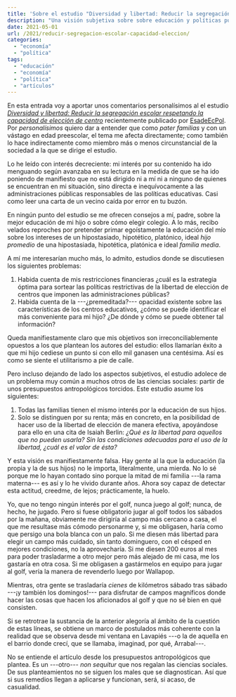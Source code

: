 ```yaml
---
title: 'Sobre el estudio "Diversidad y libertad: Reducir la segregación escolar respetando la capacidad de elección de centro"'
description: "Una visión subjetiva sobre sobre educación y políticas públicas al respecto"
date: 2021-05-01
url: /2021/reducir-segregacion-escolar-capacidad-eleccion/
categories:
  - "economía"
  - "política"
tags:
  - "educación"
  - "economía"
  - "política"
  - "artículos"
---
```


En esta entrada voy a aportar unos comentarios personalísimos al el estudio [_Diversidad y libertad: Reducir la segregación escolar respetando la capacidad de elección de centro_](https://itemsweb.esade.edu/research/EsadeEcPol_Insight29_SavetheChildren_DiversidadLibertad_final.pdf) recientemente publicado por [EsadeEcPol](https://dobetter.esade.edu/es/autor/esadeecpol). Por _personalísimos_ quiero dar a entender que como _pater familias_ y con un vástago en edad preescolar, el tema me afecta directamente; como también lo hace indirectamente como miembro más o menos circunstancial de la sociedad a la que se dirige el estudio.

Lo he leído con interés decreciente: mi interés por su contenido ha ido menguando según avanzaba en su lectura en la medida de que se ha ido poniendo de manifiesto que no está dirigido ni a mí ni a ninguno de quienes se encuentran en mi situación, sino directa e inequívocamente a las administraciones públicas responsables de las políticas educativas. Casi como leer una carta de un vecino caída por error en tu buzón.

En ningún punto del estudio se me ofrecen consejos a mí, padre, sobre la mejor educación de mi hijo o sobre cómo elegir colegio. A lo más, recibo velados reproches por pretender primar egoístamente la educación del mío sobre los intereses de un hipostasiado, hipotético, platónico, ideal _hijo promedio_ de una hipostasiada, hipotética, platónica e ideal _familia media_.

A mí me interesarían mucho más, lo admito, estudios donde se discutiesen los siguientes problemas:

1. Habida cuenta de mis restricciones financieras ¿cuál es la estrategia óptima para sortear las políticas restrictivas de la libertad de elección de centros que imponen las administraciones públicas?
2. Habida cuenta de la ---¿premeditada?--- opacidad existente sobre las características de los centros educativos, ¿cómo se puede identificar el más conveniente para mi hijo? ¿De dónde y cómo se puede obtener tal información?

Queda manifiestamente claro que mis objetivos son irreconciliablemente opuestos a los que plantean los autores del estudio: ellos llamarían éxito a que mi hijo cediese un punto si con ello mil ganasen una centésima. Así es como se siente el utilitarismo a pie de calle.

Pero incluso dejando de lado los aspectos subjetivos, el estudio adolece de un problema muy común a muchos otros de las ciencias sociales: partir de unos presupuestos antropológicos torcidos. Este estudio asume los siguientes:

1. Todas las familias tienen el mismo interés por la educación de sus hijos.
2. Solo se distinguen por su renta; más en concreto, en la posibilidad de hacer uso de la libertad de elección de manera efectiva, apoyándose para ello en una cita de Isaiah Berlin: _¿Qué es la libertad para aquellos que no pueden usarla? Sin las condiciones adecuadas para el uso de la libertad, ¿cuál es el valor de ésta?_

Y esta visión es manifiestamente falsa. Hay gente al la que la educación (la propia y la de sus hijos) no le importa, literalmente, una mierda. No lo sé porque me lo hayan contado sino porque la mitad de mi familia ---la rama materna--- es así y lo he vivido durante años. Ahora soy capaz de detectar esta actitud, creedme, de lejos; prácticamente, la huelo.

Yo, que no tengo ningún interés por el golf, nunca juego al golf; nunca, de hecho, he jugado. Pero si fuese obligatorio jugar al golf todos los sábados por la mañana, obviamente me dirigiría al campo más cercano a casa, el que me resultase más cómodo personarme y, si me obligasen, haría como que persigo una bola blanca con un palo. Si me diesen más libertad para elegir un campo más cuidado, sin tanto dominguero, con el césped en mejores condiciones, no la aprovecharía. Si me diesen 200 euros al mes para poder trasladarme a otro mejor pero más alejado de mi casa, me los gastaría en otra cosa. Si me obligasen a gastármelos en equipo para jugar al golf, vería la manera de revenderlo luego por Wallapop.

Mientras, otra gente se trasladaría _cienes_ de kilómetros sábado tras sábado ---¡y también los domingos!--- para disfrutar de campos magníficos donde hacer las cosas que hacen los aficionados al golf y que no sé bien en qué consisten.

Si se retrotrae la sustancia de la anterior alegoría al ámbito de la cuestión de estas líneas, se obtiene un marco de postulados más coherente con la realidad que se observa desde mi ventana en Lavapiés ---o la de aquella en el barrio donde crecí, que se llamaba, imaginad, por qué,  Arrabal---.

No se entiende el artículo desde los presupuestos antropológicos que plantea. Es un ---otro--- _non sequitur_ que nos regalan las ciencias sociales. De sus planteamientos no se siguen los males que se diagnostican. Así que si sus remedios llegan a aplicarse y funcionan, será, si acaso, de casualidad.